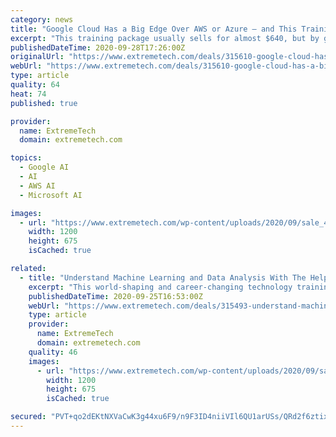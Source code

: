 ```yaml
---
category: news
title: "Google Cloud Has a Big Edge Over AWS or Azure — and This Training Can Help You Master It"
excerpt: "This training package usually sells for almost $640, but by getting in on this deal right now, you’ll get all seven courses for less than $5 each, just $29.99."
publishedDateTime: 2020-09-28T17:26:00Z
originalUrl: "https://www.extremetech.com/deals/315610-google-cloud-has-a-big-edge-over-aws-or-azure-and-this-training-can-help-you-master-it"
webUrl: "https://www.extremetech.com/deals/315610-google-cloud-has-a-big-edge-over-aws-or-azure-and-this-training-can-help-you-master-it"
type: article
quality: 64
heat: 74
published: true

provider:
  name: ExtremeTech
  domain: extremetech.com

topics:
  - Google AI
  - AI
  - AWS AI
  - Microsoft AI

images:
  - url: "https://www.extremetech.com/wp-content/uploads/2020/09/sale_41159_article_image.jpg"
    width: 1200
    height: 675
    isCached: true

related:
  - title: "Understand Machine Learning and Data Analysis With The Help Of This Expert-Led Training"
    excerpt: "This world-shaping and career-changing technology training regularly sells for about $1,600, but in this collection, you’ll get everything you need for about $5 per course, just $39.99."
    publishedDateTime: 2020-09-25T16:53:00Z
    webUrl: "https://www.extremetech.com/deals/315493-understand-machine-learning-and-data-analysis-with-the-help-of-this-expert-led-training"
    type: article
    provider:
      name: ExtremeTech
      domain: extremetech.com
    quality: 46
    images:
      - url: "https://www.extremetech.com/wp-content/uploads/2020/09/sale_39532_article_image.jpg"
        width: 1200
        height: 675
        isCached: true

secured: "PVT+qo2dEKtNXVaCwK3g44xu6F9/n9F3ID4niiVIl6QU1arUSs/QRd2f6ztixSGx5tmdiZilmhCeXurnHU/hZwFdkk1z6LeEZVQgtLATfZUJd0qQXbt4/S5vRoHSDmDp6MQsGVS4j2HImk2Igr/cyEja1RAFY3hNxfL0CTnkFZ41p8zk5njUIbfw43+6HKBxlpQeISXDDdeH7JEaOKRPsJkulfWECxIZPiTv9a/Zywrsr6288amgEeuEQrESlVyZOZhB5bpVQ1uIqXXMCYpSDZ98dLsx2sO/EfcMzao1hznt/5odDx3XXG4ZIkBjne6+urMJkzm3TgVwmO9Bc61HLrsMvvqy59GW1Sz2UdbdADo=;+/0dLP6c345LmeMo0vQxXA=="
---
```


